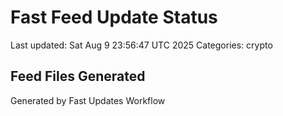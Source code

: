 # Fast Feed Update Status
Last updated: Sat Aug  9 23:56:47 UTC 2025
Categories: crypto

## Feed Files Generated

Generated by Fast Updates Workflow
